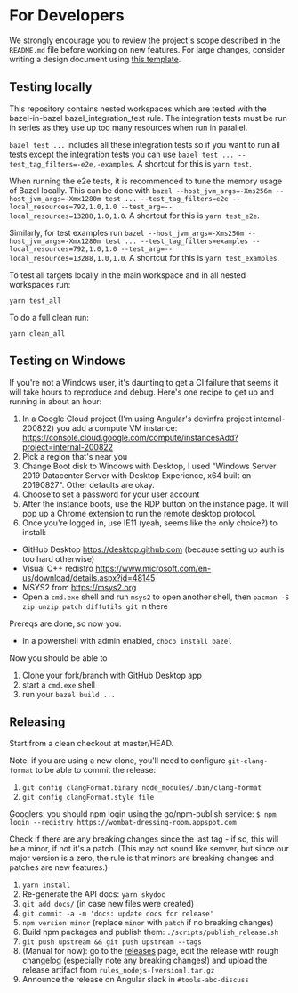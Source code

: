 # For Developers

We strongly encourage you to review the project's scope described in the `README.md` file before working on new features. For large changes, consider writing a design document using [this template](https://goo.gl/YCQttR).

## Testing locally

This repository contains nested workspaces which are tested with the bazel-in-bazel bazel_integration_test rule. The integration tests must be run in series as they use up too many resources when run in parallel.

`bazel test ...` includes all these integration tests so if you want to run all tests except the integration tests you can use `bazel test ... --test_tag_filters=-e2e,-examples`. A shortcut for this is `yarn test`.

When running the e2e tests, it is recommended to tune the memory usage of Bazel locally. This can be done with `bazel --host_jvm_args=-Xms256m --host_jvm_args=-Xmx1280m test ... --test_tag_filters=e2e --local_resources=792,1.0,1.0 --test_arg=--local_resources=13288,1.0,1.0`. A shortcut for this is `yarn test_e2e`.

Similarly, for test examples run  `bazel --host_jvm_args=-Xms256m --host_jvm_args=-Xmx1280m test ... --test_tag_filters=examples --local_resources=792,1.0,1.0 --test_arg=--local_resources=13288,1.0,1.0`. A shortcut for this is `yarn test_examples`.

To test all targets locally in the main workspace and in all nested workspaces run:

```
yarn test_all
```

To do a full clean run:

```
yarn clean_all
```

## Testing on Windows

If you're not a Windows user, it's daunting to get a CI failure that seems it will take hours to reproduce and debug.
Here's one recipe to get up and running in about an hour:

1. In a Google Cloud project (I'm using Angular's devinfra project internal-200822) you add a compute VM instance: https://console.cloud.google.com/compute/instancesAdd?project=internal-200822
1. Pick a region that's near you
1. Change Boot disk to Windows with Desktop, I used "Windows Server 2019 Datacenter Server with Desktop Experience, x64 built on 20190827". Other defaults are okay.
1. Choose to set a password for your user account
1. After the instance boots, use the RDP button on the instance page. It will pop up a Chrome extension to run the remote desktop protocol.
1. Once you're logged in, use IE11 (yeah, seems like the only choice?) to install:
- GitHub Desktop https://desktop.github.com (because setting up auth is too hard otherwise)
- Visual C++ redistro https://www.microsoft.com/en-us/download/details.aspx?id=48145
- MSYS2 from https://msys2.org
- Open a `cmd.exe` shell and run `msys2` to open another shell, then `pacman -S zip unzip patch diffutils git` in there

Prereqs are done, so now you:

- In a powershell with admin enabled, `choco install bazel`

Now you should be able to

1. Clone your fork/branch with GitHub Desktop app
1. start a `cmd.exe` shell
1. run your `bazel build ...`

## Releasing

Start from a clean checkout at master/HEAD.

Note: if you are using a new clone, you'll need to configure `git-clang-format` to be able to commit the release:

1. `git config clangFormat.binary node_modules/.bin/clang-format`
1. `git config clangFormat.style file`

Googlers: you should npm login using the go/npm-publish service: `$ npm login --registry https://wombat-dressing-room.appspot.com`

Check if there are any breaking changes since the last tag - if so, this will be a minor, if not it's a patch.
(This may not sound like semver, but since our major version is a zero, the rule is that minors are breaking changes and patches are new features.)

1. `yarn install`
1. Re-generate the API docs: `yarn skydoc`
1. `git add docs/` (in case new files were created)
1. `git commit -a -m 'docs: update docs for release'`
1. `npm version minor` (replace `minor` with `patch` if no breaking changes)
1. Build npm packages and publish them: `./scripts/publish_release.sh`
1. `git push upstream && git push upstream --tags`
1. (Manual for now): go to the [releases] page, edit the release with rough changelog (especially note any breaking changes!) and upload the release artifact from `rules_nodejs-[version].tar.gz` 
1. Announce the release on Angular slack in `#tools-abc-discuss`

[releases]: https://github.com/bazelbuild/rules_nodejs/releases
